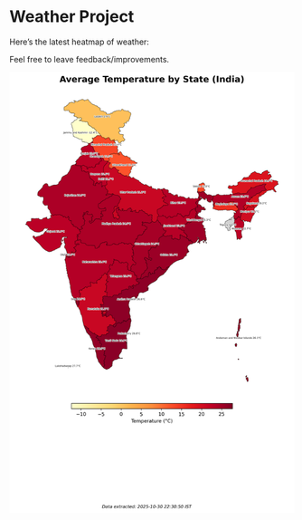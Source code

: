 # Weather Project

Here’s the latest heatmap of weather:

Feel free to leave feedback/improvements.

![India Heatmap](docs/assets/india_heatmap.png?v=0399C4)
